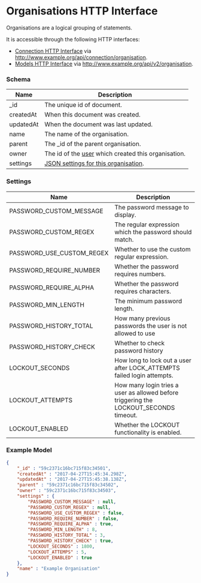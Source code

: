 ---
---

# Organisations HTTP Interface

Organisations are a logical grouping of statements.

It is accessible through the following HTTP interfaces:

- [Connection HTTP Interface](../http-connection) via http://www.example.org/api/connection/organisation.
- [Models HTTP Interface](../http-rest) via http://www.example.org/api/v2/organisation.

### Schema

Name | Description
--- | ---
_id | The unique id of document.
createdAt | When this document was created.
updatedAt | When the document was last updated.
name | The name of the organisation.
parent | The _id of the parent organisation.
owner | The id of the [user](../http-users#schema) which created this organisation.
settings | [JSON settings for this organisation](#settings).

### Settings

Name | Description
---|---
PASSWORD_CUSTOM_MESSAGE | The password message to display.
PASSWORD_CUSTOM_REGEX | The regular expression which the password should match.
PASSWORD_USE_CUSTOM_REGEX | Whether to use the custom regular expression.
PASSWORD_REQUIRE_NUMBER | Whether the password requires numbers.
PASSWORD_REQUIRE_ALPHA | Whether the password requires characters.
PASSWORD_MIN_LENGTH | The minimum password length.
PASSWORD_HISTORY_TOTAL | How many previous passwords the user is not allowed to use
PASSWORD_HISTORY_CHECK | Whether to check password history
LOCKOUT_SECONDS | How long to lock out a user after LOCK_ATTEMPTS failed login attempts.
LOCKOUT_ATTEMPTS | How many login tries a user as allowed before triggering the LOCKOUT_SECONDS timeout.
LOCKOUT_ENABLED | Whether the LOCKOUT functionality is enabled.

### Example Model

```json
{
	"_id" : "59c2371c16bc715f83c34501",
	"createdAt" : "2017-04-27T15:45:34.298Z",
	"updatedAt" : "2017-04-27T15:45:38.138Z",
	"parent" : "59c2371c16bc715f83c34502",
	"owner" : "59c2371c16bc715f83c34503",
	"settings" : {
		"PASSWORD_CUSTOM_MESSAGE" : null,
		"PASSWORD_CUSTOM_REGEX" : null,
		"PASSWORD_USE_CUSTOM_REGEX" : false,
		"PASSWORD_REQUIRE_NUMBER" : false,
		"PASSWORD_REQUIRE_ALPHA" : true,
		"PASSWORD_MIN_LENGTH" : 8,
		"PASSWORD_HISTORY_TOTAL" : 3,
		"PASSWORD_HISTORY_CHECK" : true,
		"LOCKOUT_SECONDS" : 1800,
		"LOCKOUT_ATTEMPS" : 5,
		"LOCKOUT_ENABLED" : true
	},
	"name" : "Example Organisation"
}
```
